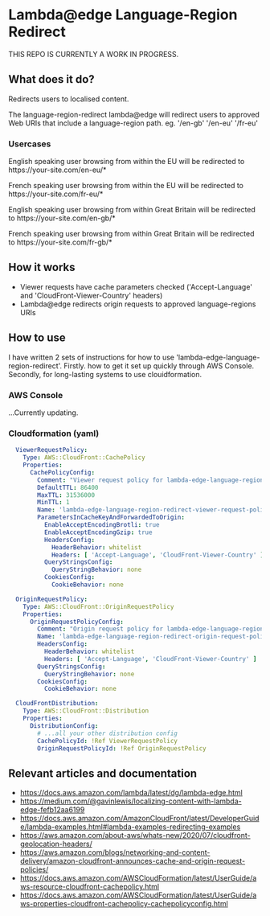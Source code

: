 # Lambda@edge Language-Region Redirect

THIS REPO IS CURRENTLY A WORK IN PROGRESS.

## What does it do?

Redirects users to localised content.

The language-region-redirect lambda@edge will redirect users to approved Web URIs that include a language-region path. eg. '/en-gb' '/en-eu' '/fr-eu'

### Usercases

English speaking user browsing from within the EU will be redirected to https://<span></span>your-site.com/en-eu/*

French speaking user browsing from within the EU will be redirected to https://<span></span>your-site.com/fr-eu/*

English speaking user browsing from within Great Britain will be redirected to https://<span></span>your-site.com/en-gb/*

French speaking user browsing from within Great Britain will be redirected to https://<span></span>your-site.com/fr-gb/*

## How it works

- Viewer requests have cache parameters checked ('Accept-Language' and 'CloudFront-Viewer-Country' headers)
- Lambda@edge redirects origin requests to approved language-regions URIs

## How to use

I have written 2 sets of instructions for how to use 'lambda-edge-language-region-redirect'. Firstly. how to get it set up quickly through AWS Console. Secondly, for long-lasting systems to use clouidformation.

### AWS Console

...Currently updating.

### Cloudformation (yaml)

```yml
  ViewerRequestPolicy:
    Type: AWS::CloudFront::CachePolicy
    Properties:
      CachePolicyConfig:
        Comment: "Viewer request policy for lambda-edge-language-region-redirect"
        DefaultTTL: 86400
        MaxTTL: 31536000
        MinTTL: 1
        Name: 'lambda-edge-language-region-redirect-viewer-request-policy'
        ParametersInCacheKeyAndForwardedToOrigin:
          EnableAcceptEncodingBrotli: true
          EnableAcceptEncodingGzip: true
          HeadersConfig:
            HeaderBehavior: whitelist
            Headers: [ 'Accept-Language', 'CloudFront-Viewer-Country' ]
          QueryStringsConfig:
            QueryStringBehavior: none
          CookiesConfig:
            CookieBehavior: none

  OriginRequestPolicy:
    Type: AWS::CloudFront::OriginRequestPolicy
    Properties:
      OriginRequestPolicyConfig:
        Comment: "Origin request policy for lambda-edge-language-region-redirect"
        Name: 'lambda-edge-language-region-redirect-origin-request-policy'
        HeadersConfig:
          HeaderBehavior: whitelist
          Headers: [ 'Accept-Language', 'CloudFront-Viewer-Country' ]
        QueryStringsConfig:
          QueryStringBehavior: none
        CookiesConfig:
          CookieBehavior: none

  CloudFrontDistribution:
    Type: AWS::CloudFront::Distribution
    Properties:
      DistributionConfig:
        # ...all your other distribution config
        CachePolicyId: !Ref ViewerRequestPolicy
        OriginRequestPolicyId: !Ref OriginRequestPolicy
```

## Relevant articles and documentation
- https://docs.aws.amazon.com/lambda/latest/dg/lambda-edge.html
- https://medium.com/@gavinlewis/localizing-content-with-lambda-edge-fefb12aa6199
- https://docs.aws.amazon.com/AmazonCloudFront/latest/DeveloperGuide/lambda-examples.html#lambda-examples-redirecting-examples
- https://aws.amazon.com/about-aws/whats-new/2020/07/cloudfront-geolocation-headers/
- https://aws.amazon.com/blogs/networking-and-content-delivery/amazon-cloudfront-announces-cache-and-origin-request-policies/
- https://docs.aws.amazon.com/AWSCloudFormation/latest/UserGuide/aws-resource-cloudfront-cachepolicy.html
- https://docs.aws.amazon.com/AWSCloudFormation/latest/UserGuide/aws-properties-cloudfront-cachepolicy-cachepolicyconfig.html